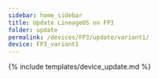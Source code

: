 ```yaml
---
sidebar: home_sidebar
title: Update LineageOS on FP3
folder: update
permalink: /devices/FP3/update/variant1/
device: FP3_variant1
---
```

{% include templates/device_update.md %}
